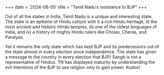 +++
date = '2024-06-05'
title = "Tamil Nadu’s resistance to BJP"
+++

Out of all the states in India, Tamil Nadu is a unique and interesting state. The state is an epitome of Hindu culture with i) a rich Hindu heritage, ii) the most ancient and historic Hindu temples, iii) one of the oldest languages of India, and iv) a history of mighty Hindu rulers like Cholas, Cheras, and Pandyas.

Yet it remains the only state which has kept BJP and its predecessors out of the state almost in every election since independence. The state has given a message to the country in every election that BJP/ Sangh is not a representative of Hindus. TN has displayed maturity by understanding the evil intentions of the BJP to use religion only to gain power.
Kudos!

